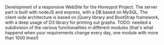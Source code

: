Development of a responsive WebSite for the Honeypot Project.
The server part is built with nodeJS and express, with a DB based on MySQL.
The client-side architecture is based on jQuery library and BootStrap framework, with a deep usage of D3 library for printing out graphs.
TODO: needed a subdivision of the various functionalities in different modules (that's what happend when your requirements change every day, one module with more than 1000 lines!)
